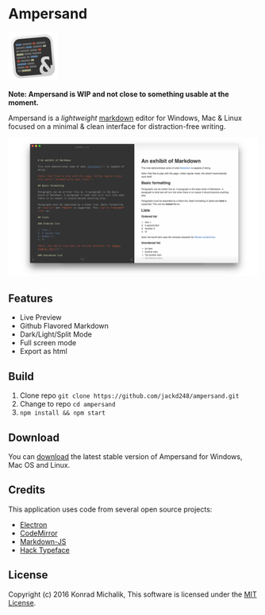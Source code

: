 # Ampersand

![ampersand logo](media/logo.png)

__Note: Ampersand is WIP and not close to something usable at the moment.__

Ampersand is a _lightweight_ [markdown](https://daringfireball.net/projects/markdown/) editor for Windows, Mac & Linux focused on a minimal & clean interface for distraction-free writing.

![ampersand screenshot](media/screenshot.png)

## Features

* Live Preview
* Github Flavored Markdown
* Dark/Light/Split Mode
* Full screen mode
* Export as html

## Build

1. Clone repo ```git clone https://github.com/jackd248/ampersand.git```
2. Change to repo ```cd ampersand```
3. ```npm install && npm start```

## Download

You can [download](https://github.com/jackd248/ampersand/releases) the latest stable version of Ampersand for Windows, Mac OS and Linux. 

## Credits

This application uses code from several open source projects:

* [Electron](http://electron.atom.io/)
* [CodeMirror](http://codemirror.net/)
* [Markdown-JS](https://github.com/evilstreak/markdown-js)
* [Hack Typeface](https://github.com/chrissimpkins/Hack)

## License

Copyright (c) 2016 Konrad Michalik, This software is licensed under the [MIT License](LICENSE).